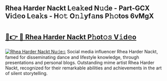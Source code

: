 ## Rhea Harder Nackt L𝚎a𝚔ed N𝚞𝚍e - Part-GCX Vi𝚍𝚎o L𝚎a𝚔s - H𝚘𝚝 O𝚗𝚕yf𝚊ns P𝚑𝚘tos 6vMgX

# <h2><a href="http://kf4mz73.oniu.top/?m=Rhea+Harder+Nackt">🔗👉 🔴 Rhea Harder Nackt P𝚑ot𝚘𝚜 V𝚒d𝚎o</a></h2>

[![Rhea Harder Nackt Nu𝚍e𝚜](https://i.imgur.com/0qMVB7G.gif)](http://kf4mz73.oniu.top/?m=Rhea+Harder+Nackt)
Social media influencer Rhea Harder Nackt, famed for disseminating dance and lifestyle knowledge, through presentations and personal blogs. Outstanding mime artist Rhea Harder Nackt, recognized for their remarkable abilities and achievements in the art of silent storytelling.  
